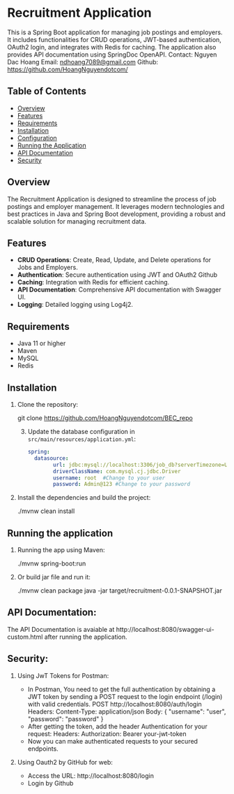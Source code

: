 # Recruitment Application

This is a Spring Boot application for managing job postings and employers. It includes functionalities for CRUD operations, JWT-based authentication, OAuth2 login, and integrates with Redis for caching. The application also provides API documentation using SpringDoc OpenAPI.
Contact:
Nguyen Dac Hoang 
Email: ndhoang7089@gmail.com 
Github: https://github.com/HoangNguyendotcom/
    
## Table of Contents

- [Overview](#overview)
- [Features](#features)
- [Requirements](#requirements)
- [Installation](#installation)
- [Configuration](#configuration)
- [Running the Application](#running-the-application)
- [API Documentation](#api-documentation)
- [Security](#security)

## Overview

The Recruitment Application is designed to streamline the process of job postings and employer management. It leverages modern technologies and best practices in Java and Spring Boot development, providing a robust and scalable solution for managing recruitment data.

## Features

- **CRUD Operations**: Create, Read, Update, and Delete operations for Jobs and Employers.
- **Authentication**: Secure authentication using JWT and OAuth2 Github
- **Caching**: Integration with Redis for efficient caching.
- **API Documentation**: Comprehensive API documentation with Swagger UI.
- **Logging**: Detailed logging using Log4j2.

## Requirements

- Java 11 or higher
- Maven
- MySQL
- Redis

## Installation

1. Clone the repository:

    git clone https://github.com/HoangNguyendotcom/BEC_repo

   3. Update the database configuration in `src/main/resources/application.yml`:

       ```properties.yml
       spring:
         datasource:
               url: jdbc:mysql://localhost:3306/job_db?serverTimezone=UTC&useSSL=false #Change to your database
               driverClassName: com.mysql.cj.jdbc.Driver
               username: root  #Change to your user
               password: Admin@123 #Change to your password

4. Install the dependencies and build the project:

    ./mvnw clean install


## Running the application
1. Running the app using Maven:

   ./mvnw spring-boot:run

2. Or build jar file and run it:

   ./mvnw clean package
   java -jar target/recruitment-0.0.1-SNAPSHOT.jar

## API Documentation:
    
  The API Documentation is avaiable at http://localhost:8080/swagger-ui-custom.html after running the application.

## Security:
1. Using JwT Tokens for Postman:
   - In Postman, You need to get the full authentication by obtaining a JWT token 
            by sending a POST request to the login endpoint (/login) with valid credentials.
     POST http://localhost:8080/auth/login
     Headers:
            Content-Type: application/json
     Body:
          {
          "username": "user",
          "password": "password"
          }
   - After getting the token, add the header Authentication for your request:
     Headers:
            Authorization: Bearer your-jwt-token
   - Now you can make authenticated requests to your secured endpoints.

2. Using Oauth2 by GitHub for web:
    - Access the URL: http://localhost:8080/login
    - Login by Github
    
